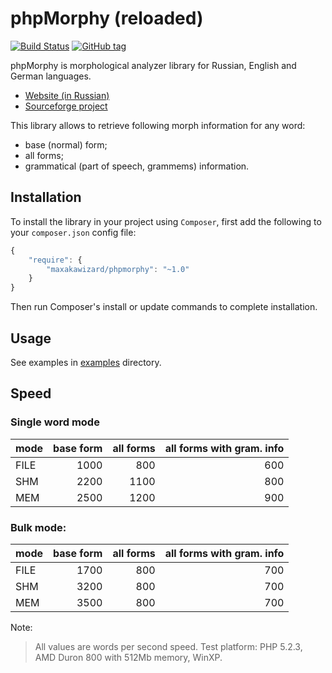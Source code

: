 phpMorphy (reloaded)
===================

[![Build Status](https://api.travis-ci.org/MAXakaWIZARD/phpmorphy.png?branch=master)](https://travis-ci.org/MAXakaWIZARD/phpmorphy)
[![GitHub tag](https://img.shields.io/github/tag/MAXakaWIZARD/phpmorphy.svg?label=latest)](https://packagist.org/packages/maxakawizard/phpmorphy)

phpMorphy is morphological analyzer library for Russian, English and German languages.

 * [Website (in Russian)](http://phpmorphy.sourceforge.net/)
 * [Sourceforge project](http://sourceforge.net/projects/phpmorphy)


This library allows to retrieve following morph information for any word:
 * base (normal) form;
 * all forms;
 * grammatical (part of speech, grammems) information.

## Installation

To install the library in your project using `Composer`, first add the following to your `composer.json`
config file:
```javascript
{
    "require": {
        "maxakawizard/phpmorphy": "~1.0"
    }
}
```
Then run Composer's install or update commands to complete installation.

## Usage

See examples in [examples](examples) directory.

## Speed

### Single word mode

| mode          | base form       | all forms     | all forms with gram. info |
|:------------- | ---------------:| -------------:| -------------------------:|
| FILE          | 1000            |  800          | 600                       |
| SHM           | 2200            | 1100          | 800                       |
| MEM           | 2500            | 1200          | 900                       |


### Bulk mode:

| mode          | base form       | all forms     | all forms with gram. info |
|:------------- | ---------------:| -------------:| -------------------------:|
| FILE          | 1700            | 800           | 700                       |
| SHM           | 3200            | 800           | 700                       |
| MEM           | 3500            | 800           | 700                       |


Note:
> All values are words per second speed.
> Test platform: PHP 5.2.3, AMD Duron 800 with 512Mb memory, WinXP.

